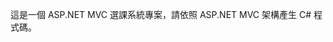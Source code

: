 <!-- Use this file to provide workspace-specific custom instructions to Copilot. For more details, visit https://code.visualstudio.com/docs/copilot/copilot-customization#_use-a-githubcopilotinstructionsmd-file -->

這是一個 ASP.NET MVC 選課系統專案，請依照 ASP.NET MVC 架構產生 C# 程式碼。
